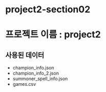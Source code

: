 # project2-section02


# 프로젝트 이름 : project2

## 사용된 데이터
- champion_info.json
- champion_info_2.json
- summoner_spell_info.json
- games.csv
